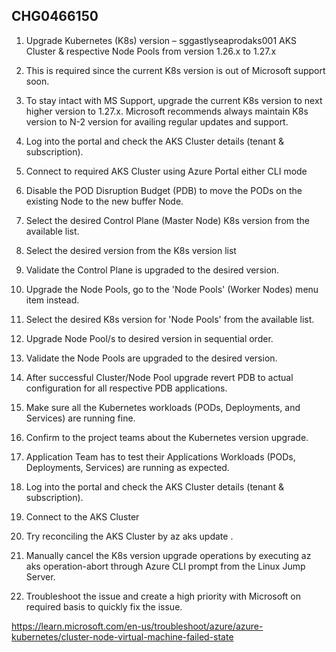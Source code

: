 

## CHG0466150


1. Upgrade Kubernetes (K8s) version – sggastlyseaprodaks001 AKS Cluster & respective Node Pools from version 1.26.x to 1.27.x
2. This is required since the current K8s version is out of Microsoft support soon. 
3. To stay intact with MS Support, upgrade the current K8s version to next higher version to 1.27.x. Microsoft recommends always maintain K8s version to N-2 version for availing regular updates and support.

1.	Log into the portal and check the AKS Cluster details (tenant & subscription).
2.	Connect to required AKS Cluster using Azure Portal either CLI mode
3.	Disable the POD Disruption Budget (PDB) to move the PODs on the existing Node to the new buffer Node.
4.	Select the desired Control Plane (Master Node) K8s version from the available list.
5.	Select the desired version from the K8s version list
6.	Validate the Control Plane is upgraded to the desired version.
7.	Upgrade the Node Pools, go to the 'Node Pools' (Worker Nodes) menu item instead.
8.	Select the desired K8s version for 'Node Pools' from the available list.
9.	Upgrade Node Pool/s to desired version in sequential order.
10.	Validate the Node Pools are upgraded to the desired version.
11.	After successful Cluster/Node Pool upgrade revert PDB to actual configuration for all respective PDB applications.
12.	Make sure all the Kubernetes workloads (PODs, Deployments, and Services) are running fine.
13.	Confirm to the project teams about the Kubernetes version upgrade.
14.	Application Team has to test their Applications Workloads (PODs, Deployments, Services) are running as expected.


1.	Log into the portal and check the AKS Cluster details (tenant & subscription).
2.	Connect to the AKS Cluster
3.	Try reconciling the AKS Cluster by az aks update <cluster-name> <resource-group-name>.
4.	Manually cancel the K8s version upgrade operations by executing az aks operation-abort through Azure CLI prompt from the Linux Jump Server.
5.	Troubleshoot the issue and create a high priority with Microsoft on required basis to quickly fix the issue.


https://learn.microsoft.com/en-us/troubleshoot/azure/azure-kubernetes/cluster-node-virtual-machine-failed-state



